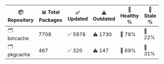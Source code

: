 | 📦 Repository | 📊 Total Packages | ✅ Updated | ⚠️ Outdated | 💚 Healthy % | 🔴 Stale % |
|---------------|-------------------|------------|-------------|-------------|------------|
| 🗂️ bincache | 7708 | ✅ 5978 | ⚠️ 1730 | 💚 78% | 🔴 22% |
| 🗂️ pkgcache | 467 | ✅ 320 | ⚠️ 147 | 💚 69% | 🔴 31% |

